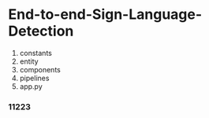 # End-to-end-Sign-Language-Detection

1. constants
2. entity
3. components
4. pipelines
5. app.py
### 11223
